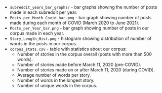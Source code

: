 - `subreddit_years_bar_graphs/` - bar graphs showing the number of posts made in each subreddit per year.
- `Posts_per_Month_Covid_bar.png` - bar graph showing number of posts made during each month of COVID (March 2020 to June 2021).
- `Posts_per_Year_bar.png` - bar graph showing number of posts in our corpus made in each year.
- `Story_Length_Hist.png` - histogram showing distribution of number of words in the posts in our corpus.
- `corpus_stats.csv` - table with statistics about our corpus:
  - Number of stories in the corpus overall (posts with more than 500 words).
  - Number of stories made before March 11, 2020 (pre-COVID).
  - Number of stories made on or after March 11, 2020 (during COVID).
  - Average number of words per story.
  - Number of words in the longest story.
  - Number of unique words in the corpus.
